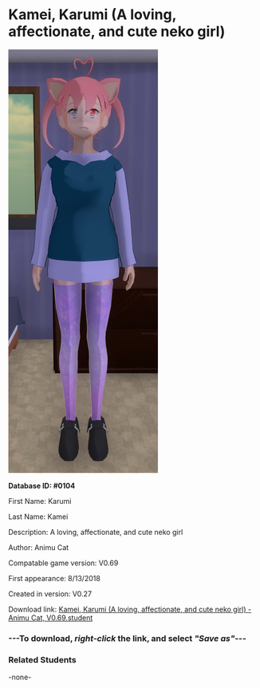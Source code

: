 # Kamei, Karumi (A loving, affectionate, and cute neko girl)

<img src="../../Files/Images/Kamei, Karumi (A loving, affectionate, and cute neko girl).png" title="Kamei, Karumi (A loving, affectionate, and cute neko girl) - Animu Cat, V0.69">

**Database ID: #0104**

First Name: Karumi

Last Name: Kamei

Description: A loving, affectionate, and cute neko girl

Author: Animu Cat

Compatable game version: V0.69

First appearance: 8/13/2018

Created in version: V0.27

Download link: <a href="https://raw.githubusercontent.com/Arbiter1223/Daigaku-Gurashi-Custom-Students/master/Files/Student%20Files/Kamei%2C%20Karumi%20(A%20loving%2C%20affectionate%2C%20and%20cute%20neko%20girl)%20-%20Animu%20Cat%2C%20V0.69.student">Kamei, Karumi (A loving, affectionate, and cute neko girl) - Animu Cat, V0.69.student</a>

### ---**To download, _right-click_ the link, and select _"Save as"_**---

### Related Students

-none-
